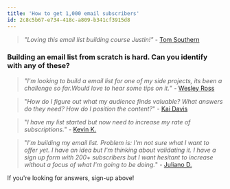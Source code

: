 ```yaml
---
title: 'How to get 1,000 email subscribers'
id: 2c8c5b67-e734-418c-a809-b341cf3915d8
---
```

<blockquote><em>"Loving this email list building course Justin!"</em> - <a href="https://twitter.com/fictionhead">Tom Southern</a></blockquote>
<script src="https://app.convertkit.com/landing_pages/385.js"></script>
<h3>Building an email list from scratch is hard. Can you identify with any of these?</h3>
<blockquote><em>"I'm looking to build a email list for one of my side projects, its been a challenge so far.Would love to hear some tips on it.</em>"
- <a href="https://twitter.com/WesleyRoss/status/399929530699481088">Wesley Ross</a></blockquote>
<blockquote>"<em>How do I figure out what my audience finds valuable? What answers do they need? How do I position the content?</em>"
- <a href="https://twitter.com/kaisdavis/status/399771839913656320">Kai Davis</a></blockquote>
<blockquote>"<em>I have my list started but now need to increase my rate of subscriptions.</em>"
- <a href="https://twitter.com/kevinkauzlaric/status/399980575836368896">Kevin K.</a></blockquote>
<blockquote>"<em>I'm building my email list. Problem is: I'm not sure what I want to offer yet. I have an idea but I'm thinking about validating it. I have a sign up form with 200+ subscribers but I want hesitant to increase without a focus of what I'm going to be doing.</em>"
- <a href="https://twitter.com/iammrjuju/status/399949517161652224">Juliano D.</a></blockquote>
If you're looking for answers, sign-up above!